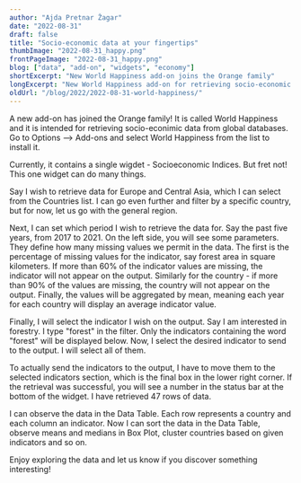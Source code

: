```yaml
---
author: "Ajda Pretnar Žagar"
date: "2022-08-31"
draft: false
title: "Socio-economic data at your fingertips"
thumbImage: "2022-08-31_happy.png"
frontPageImage: "2022-08-31_happy.png"
blog: ["data", "add-on", "widgets", "economy"]
shortExcerpt: "New World Happiness add-on joins the Orange family"
longExcerpt: "New World Happiness add-on for retrieving socio-economic data from the OECD database joins the Orange family"
oldUrl: "/blog/2022/2022-08-31-world-happiness/"
---
```


A new add-on has joined the Orange family! It is called World Happiness and it is intended for retrieving socio-econimic data from global databases. Go to Options --> Add-ons and select World Happiness from the list to install it.

<WindowScreenshot src="2022-08-31_add-on.png" />

Currently, it contains a single wigdet - Socioeconomic Indices. But fret not! This one widget can do many things.

<WindowScreenshot src="2022-08-31_widget.png" />

Say I wish to retrieve data for Europe and Central Asia, which I can select from the Countries list. I can go even further and filter by a specific country, but for now, let us go with the general region.

<WindowScreenshot src="2022-08-31_country.png" />

Next, I can set which period I wish to retrieve the data for. Say the past five years, from 2017 to 2021. On the left side, you will see some parameters. They define how many missing values we permit in the data. The first is the percentage of missing values for the indicator, say forest area in square kilometers. If more than 60% of the indicator values are missing, the indicator will not appear on the output. Similarly for the country - if more than 90% of the values are missing, the country will not appear on the output. Finally, the values will be aggregated by mean, meaning each year for each country will display an average indicator value.

<WindowScreenshot src="2022-08-31_period.png" />

Finally, I will select the indicator I wish on the output. Say I am interested in forestry. I type "forest" in the filter. Only the indicators containing the word "forest" will be displayed below. Now, I select the desired indicator to send to the output. I will select all of them.

<WindowScreenshot src="2022-08-31_filter.png" />

To actually send the indicators to the output, I have to move them to the selected indicators section, which is the final box in the lower right corner. If the retrieval was successful, you will see a number in the status bar at the bottom of the widget. I have retrieved 47 rows of data.

<WindowScreenshot src="2022-08-31_indicators.png" />

I can observe the data in the Data Table. Each row represents a country and each column an indicator. Now I can sort the data in the Data Table, observe means and medians in Box Plot, cluster countries based on given indicators and so on.

<WindowScreenshot src="2022-08-31_data-table.png" />

Enjoy exploring the data and let us know if you discover something interesting!

<WindowScreenshot src="2022-08-31_workflow.png" />
